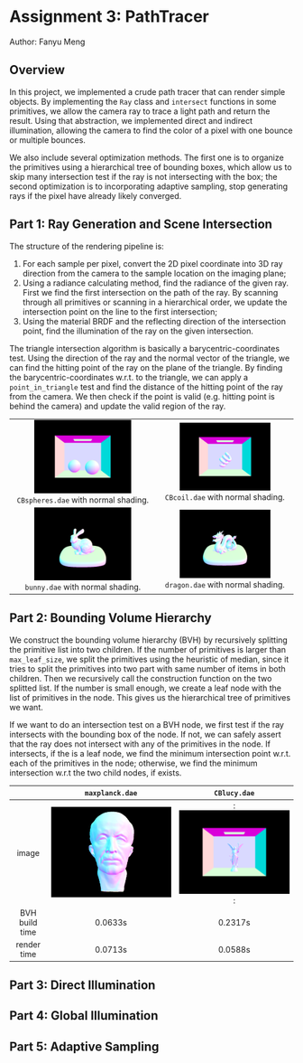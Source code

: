 Assignment 3: PathTracer
====================
Author: Fanyu Meng

## Overview
In this project, we implemented a crude path tracer that can render simple objects. By implementing the `Ray` class and `intersect` functions in some primitives, we allow the camera ray to trace a light path and return the result. Using that abstraction, we implemented direct and indirect illumination, allowing the camera to find the color of a pixel with one bounce or multiple bounces. 

We also include several optimization methods. The first one is to organize the primitives using a hierarchical tree of bounding boxes, which allow us to skip many intersection test if the ray is not intersecting with the box; the second optimization is to incorporating adaptive sampling, stop generating rays if the pixel have already likely converged. 

## Part 1: Ray Generation and Scene Intersection

The structure of the rendering pipeline is:
1. For each sample per pixel, convert the 2D pixel coordinate into 3D ray direction from the camera to the sample location on the imaging plane;
2. Using a radiance calculating method, find the radiance of the given ray. First we find the first intersection on the path of the ray. By scanning through all primitives or scanning in a hierarchical order, we update the intersection point on the line to the first intersection;
3. Using the material BRDF and the reflecting direction of the intersection point, find the illumination of the ray on the given intersection.

The triangle intersection algorithm is basically a barycentric-coordinates test. Using the direction of the ray and the normal vector of the triangle, we can find the hitting point of the ray on the plane of the triangle. By finding the barycentric-coordinates w.r.t. to the triangle, we can apply a `point_in_triangle` test and find the distance of the hitting point of the ray from the camera. We then check if the point is valid (e.g. hitting point is behind the camera) and update the valid region of the ray. 

<div align="middle">
    <table width="100%" align="middle">
        <tr>
            <td align="middle">
                <img src="images/p1_spheres.png" width="70%"/>
                <figcaption align="middle"><code>CBspheres.dae</code> with normal shading.</figcaption>
            </td>
            <td align="middle">
                <img src="images/p1_coil.png" width="70%"/>
                <figcaption align="middle"><code>CBcoil.dae</code> with normal shading.</figcaption>
            </td>
        </tr>
        <tr>
            <td align="middle">
                <img src="images/p1_bunny.png" width="70%"/>
                <figcaption align="middle"><code>bunny.dae</code> with normal shading.</figcaption>
            </td>
            <td align="middle">
                <img src="images/p1_dragon.png" width="70%"/>
                <figcaption align="middle"><code>dragon.dae</code> with normal shading.</figcaption>
            </td>
        </tr>
    </table>
</div>

## Part 2: Bounding Volume Hierarchy

We construct the bounding volume hierarchy (BVH) by recursively splitting the primitive list into two children. If the number of primitives is larger than `max_leaf_size`, we split the primitives using the heuristic of median, since it tries to split the primitives into two part with same number of items in both children. Then we recursively call the construction function on the two splitted list. If the number is small enough, we create a leaf node with the list of primitives in the node. This gives us the hierarchical tree of primitives we want.

If we want to do an intersection test on a BVH node, we first test if the ray intersects with the bounding box of the node. If not, we can safely assert that the ray does not intersect with any of the primitives in the node. If intersects, if the is a leaf node, we find the minimum intersection point w.r.t. each of the primitives in the node; otherwise, we find the minimum intersection w.r.t the two child nodes, if exists.

|                | `maxplanck.dae`            | `CBlucy.dae`            |
|:--------------:|:--------------------------:|:-----------------------:|
| image          |![](images/p2_maxplanck.png)|:![](images/p2_lucy.png):|
| BVH build time | 0.0633s                    | 0.2317s                 |
| render time    | 0.0713s                    | 0.0588s                 |



## Part 3: Direct Illumination


## Part 4: Global Illumination


## Part 5: Adaptive Sampling

